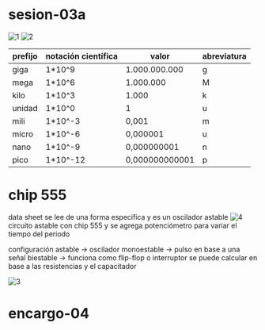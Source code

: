 # sesion-03a

![1](https://github.com/user-attachments/assets/69f54fe6-7dd6-473d-87d6-c6a07f6bf0ae)
![2](https://github.com/user-attachments/assets/e71a1f10-f2d2-4d44-983a-21cda04da739)

| prefijo | notación científica | valor | abreviatura | 
| --- | --- | --- | --- | 
| giga | 1*10^9 | 1.000.000.000 | g |
| mega | 1*10^6 | 1.000.000 | M |
| kilo | 1*10^3 | 1.000 | k | 
| unidad | 1*10^0 | 1 | u |
| mili | 1*10^-3 | 0,001 | m | 
|  micro | 1*10^-6 | 0,000001 | u | 
| nano | 1*10^-9 | 0,000000001 | n | 
| pico | 1*10^-12 | 0,000000000001 | p |

# chip 555
data sheet
se lee de una forma especifica y es un oscilador astable
![4](https://github.com/user-attachments/assets/6716431b-a7fe-444c-8d1b-b2e481a65173)
circuito astable con chip 555 y se agrega potenciómetro para variar el tiempo del periodo 

configuración
astable -> oscilador
monoestable -> pulso en base a una señal
biestable -> funciona como flip-flop o interruptor
se puede calcular en base a las resistencias y el capacitador

![3](https://github.com/user-attachments/assets/4b85a4f8-afa6-4024-bb37-ef84a45b133d)

# encargo-04
